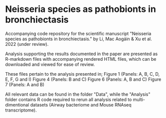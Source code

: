 # Neisseria species as pathobionts in bronchiectasis
Accompanying code repository for the scientific manuscript "Neisseria species as pathobionts in bronchiectasis." by Li, Mac Aogáin & Xu et al. 2022 (under review).

Analysis supporting the results documented in the paper are presented as R-markdown files with accompanying rendered HTML files, which can be downloaded and viewed for ease of review. 

These files pertain to the analysis presented in;
Figure 1 (Panels: A, B, C, D, E, F, G and I)
Figure 4 (Panels: B and C)
Figure 6 (Panels: A, B and C)
Figure 7 (Panels: A and B)

All relevant data can be found in the folder "Data", while the "Analysis" folder contains R code required to rerun all analysis related to multi-dimentional datasets (Airway bacteriome and Mouse RNAseq transcriptome).
